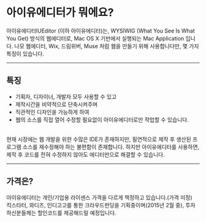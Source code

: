 # 아이유에디터가 뭐에요?
아이유에디터IUEditor (이하 아이유에디터)는, WYSIWIG (What You See Is What You Get) 방식의 웹에디터로, Mac OS X 기반에서 실행되는 Mac Application 입니다. 나모 웹에디터, Wix, 드림위버, Muse 처럼 웹을 만들기 위해 사용합니다만, 몇 가지 특징이 있습니다.
*****
## 특징
* 기획자, 디자이너, 개발자 모두 사용할 수 있고<br />
* 제작시간을 비약적으로 단축시켜주며 <br />
* 직관적인 디자인을 가능하게 하여<br />
* 웹의 소스를 직접 열어 수정할 필요없이 아이유에디터로만 작업할 수 있습니다.<br /><br />
 
 현재 시장에는 웹 개발을 위한 수많은 IDE가 존재하지만, 필연적으로 제작 후 생산된 프로그램 소스를 재수정해야 하는 불편함이 존재합니다. 하지만 아이유에디터를 사용하면, 제작 후 코드를 전혀 수정하지 않아도 에디터만으로 해결할 수 있습니다. 
*****
## 가격은?
아이유에디터는 개인/기업용 라이센스 가격을 다르게 책정하고 있습니다.(가격 미정)<br />
킥스타터, 와디즈, 인디고고를 통한 크라우드펀딩을 기획중이며(2015년 2월 중), 투자하신분들께는 할인코드를 제공해드릴 예정입니다.<br /><br />
